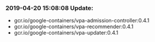 ### 2019-04-20 15:08:08 Update:

- gcr.io/google-containers/vpa-admission-controller:0.4.1
- gcr.io/google-containers/vpa-recommender:0.4.1
- gcr.io/google-containers/vpa-updater:0.4.1
